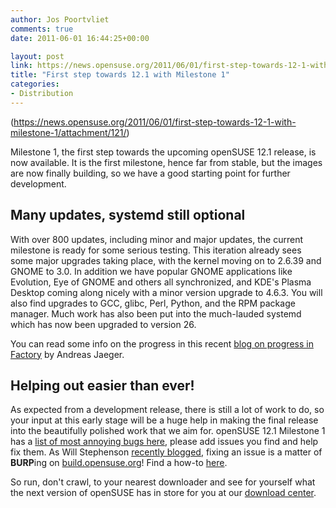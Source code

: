 ```yaml
---
author: Jos Poortvliet
comments: true
date: 2011-06-01 16:44:25+00:00

layout: post
link: https://news.opensuse.org/2011/06/01/first-step-towards-12-1-with-milestone-1/
title: "First step towards 12.1 with Milestone 1"
categories:
- Distribution
---
```

(https://news.opensuse.org/2011/06/01/first-step-towards-12-1-with-milestone-1/attachment/121/)

Milestone 1, the first step towards the upcoming openSUSE 12.1 release, is now available. It is the first milestone, hence far from stable, but the images are now finally building, so we have a good starting point for further development.<!-- more -->


## Many updates, systemd still optional


With over 800 updates, including minor and major updates, the current milestone is ready for some serious testing. This iteration already sees some major upgrades taking place, with the kernel moving on to 2.6.39 and  GNOME to 3.0. In addition we have popular GNOME applications like Evolution, Eye of GNOME and others all synchronized, and KDE's Plasma Desktop coming along nicely with a minor version upgrade to 4.6.3. You will also find upgrades to GCC, glibc, Perl, Python, and the RPM package manager. Much work has also been put into the much-lauded systemd which has now been upgraded to version 26.

You can read some info on the progress in this recent [blog on progress in Factory](http://lizards.opensuse.org/2011/05/27/factory-progress/) by Andreas Jaeger.


## Helping out easier than ever!


As expected from a development release, there is still a lot of work to do, so your input at this early stage will be a huge help in making the final release into the beautifully polished work that we aim for. openSUSE 12.1 Milestone 1 has a [list of most annoying bugs here](http://en.opensuse.org/openSUSE:Most_annoying_bugs_12.1_dev), please add issues you find and help fix them. As Will Stephenson [recently blogged](http://lizards.opensuse.org/2011/05/16/have-you-burped-yet-today/), fixing an issue is a matter of **BURP**ing on [build.opensuse.org](http://build.opensuse.org)! Find a how-to [here](http://en.opensuse.org/openSUSE:Build_Service_Collaboration#Example_with_web_interface).

So run, don't crawl, to your nearest downloader and see for yourself what the next version of openSUSE has in store for you at our [download center](http://software.opensuse.org/developer/en).		
